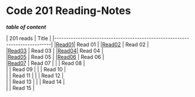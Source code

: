 # Code 201 Reading-Notes


__*table of content*__

| 201 reads                                                        | Title   |
|----------------------------------------------------------------------------|
|[Read01](https://danyaalqaramseh.github.io/reading_notes/class01 )| Read 01 |
|[Read02](https://danyaalqaramseh.github.io/reading_notes/claas02) | Read 02 |          
|[Read03](https://danyaalqaramseh.github.io/reading_notes/class03) | Read 03 |
|[Read04](https://danyaalqaramseh.github.io/reading_notes/class04 )| Read 04 |          
|[Read05](https://danyaalqaramseh.github.io/reading_notes/class05) | Read 05 |
|[Read06](https://danyaalqaramseh.github.io/reading_notes/class06) | Read 06 |          
|[Read07](https://danyaalqaramseh.github.io/reading_notes/class07) | Read 07 |
|                                                                  | Read 08 |           
|                                                                  | Read 09 |
|                                                                  | Read 10 |          
|                                                                  | Read 11 |
|                                                                  | Read 12 |         
|                                                                  | Read 13 |
|                                                                  | Read 14 |         
|                                                                  | Read 15 |
